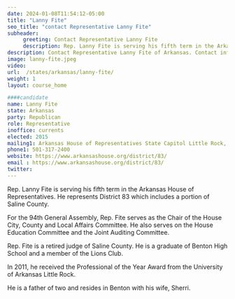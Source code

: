 ```yaml
---
date: 2024-01-08T11:54:12-05:00
title: "Lanny Fite"
seo_title: "contact Representative Lanny Fite"
subheader:
     greeting: Contact Representative Lanny Fite
     description: Rep. Lanny Fite is serving his fifth term in the Arkansas House of Representatives. He represents District 83 which includes a portion of Saline County. For the 94th General Assembly, Rep. Fite serves as the Chair of the House City, County and Local Affairs Committee.
description: Contact Representative Lanny Fite of Arkansas. Contact information for Lanny Fite includes email address, phone number, and mailing address.
image: lanny-fite.jpeg
video:
url:  /states/arkansas/lanny-fite/
weight: 1
layout: course_home

####candidate
name: Lanny Fite
state: Arkansas
party: Republican
role: Representative
inoffice: currents
elected: 2015
mailing1: Arkansas House of Representatives State Capitol Little Rock, AR 72201
phone1: 501-317-2400
website: https://www.arkansashouse.org/district/83/
email : https://www.arkansashouse.org/district/83/
twitter:
---
```


Rep. Lanny Fite is serving his fifth term in the Arkansas House of Representatives. He represents District 83 which includes a portion of Saline County.

For the 94th General Assembly, Rep. Fite serves as the Chair of the House City, County and Local Affairs Committee. He also serves on the House Education Committee and the Joint Auditing Committee.

Rep. Fite is a retired judge of Saline County. He is a graduate of Benton High School and a member of the Lions Club.

In 2011, he received the Professional of the Year Award from the University of Arkansas Little Rock.

He is a father of two and resides in Benton with his wife, Sherri.

